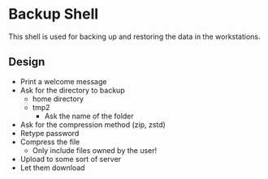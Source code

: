 # Backup Shell

This shell is used for backing up and restoring the data in the workstations.

## Design

- Print a welcome message
- Ask for the directory to backup
	- home directory
	- tmp2
		- Ask the name of the folder
- Ask for the compression method (zip, zstd)
- Retype password
- Compress the file
	- Only include files owned by the user!
- Upload to some sort of server
- Let them download